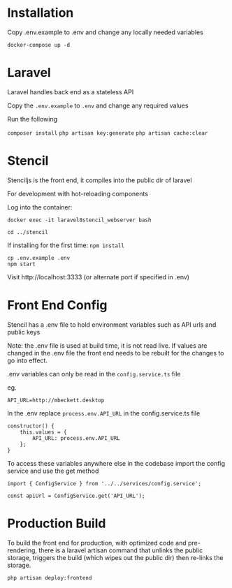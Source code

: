 # Installation

Copy .env.example to .env and change any locally needed variables

`docker-compose up -d`

# Laravel

Laravel handles back end as a stateless API

Copy the `.env.example` to `.env` and change any required values

Run the following

`composer install`
`php artisan key:generate`
`php artisan cache:clear`

# Stencil

Stenciljs is the front end, it compiles into the public dir of laravel

For development with hot-reloading components

Log into the container:

    docker exec -it laravel8stencil_webserver bash

    cd ../stencil

If installing for the first time: `npm install`

    cp .env.example .env
    npm start

Visit http://localhost:3333 (or alternate port if specified in .env)

# Front End Config

Stencil has a .env file to hold environment variables such as API urls and public keys

Note: the .env file is used at build time, it is not read live.  If values are changed in the .env file the front end needs to be rebuilt for the changes to go into effect.

.env variables can only be read in the `config.service.ts` file

eg.

    API_URL=http://mbeckett.desktop

In the .env replace `process.env.API_URL` in the config.service.ts file

    constructor() {
        this.values = {
            API_URL: process.env.API_URL
        };
    }

To access these variables anywhere else in the codebase import the config service and use the get method

    import { ConfigService } from '../../services/config.service';

    const apiUrl = ConfigService.get('API_URL');


# Production Build

To build the front end for production, with optimized code and pre-rendering, there is a laravel artisan command that unlinks the public storage, triggers the build (which wipes out the public dir) then re-links the storage.

`php artisan deploy:frontend`
